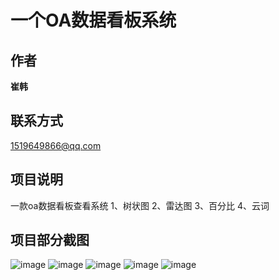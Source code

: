 一个OA数据看板系统
===================================
## 作者

**崔韩**

## 联系方式

1519649866@qq.com

## 项目说明
一款oa数据看板查看系统
1、树状图
2、雷达图
3、百分比
4、云词

## 项目部分截图
![image](oa-data/projectImg/1646805780758.jpg)
![image](oa-data/projectImg/1646805831844.jpg)
![image](oa-data/projectImg/1646805861334.jpg)
![image](oa-data/projectImg/1646805938677.jpg)
![image](oa-data/projectImg/WechatIMG35.jpg)
